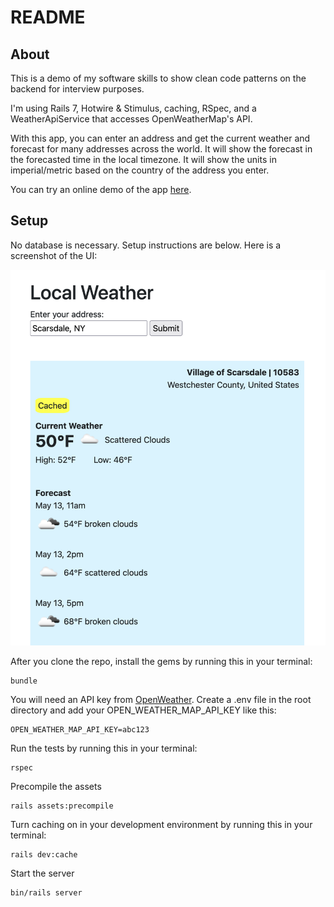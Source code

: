 # README

## About
This is a demo of my software skills to show clean code patterns on the backend for interview purposes.

I'm using Rails 7, Hotwire & Stimulus, caching, RSpec, and a WeatherApiService that accesses OpenWeatherMap's API.

With this app, you can enter an address and get the current weather and forecast for many addresses across the world.  It will show the forecast in the forecasted time in the local timezone.  It will show the units in imperial/metric based on the country of the address you enter.

You can try an online demo of the app [here](https://weather-demo-app-8d74bfa0f23e.herokuapp.com/).

## Setup
No database is necessary.  Setup instructions are below.  Here is a screenshot of the UI:

![Screenshot of the app showing the current weather and forecast for a location](app/assets/images/weather_app_screenshot.png)

After you clone the repo, install the gems by running this in your terminal:
```
bundle
```

You will need an API key from [OpenWeather](https://openweathermap.org/api).
Create a .env file in the root directory and add your OPEN_WEATHER_MAP_API_KEY like this:
```
OPEN_WEATHER_MAP_API_KEY=abc123
```

Run the tests by running this in your terminal:
```
rspec
```

Precompile the assets
```
rails assets:precompile
```

Turn caching on in your development environment by running this in your terminal:
```
rails dev:cache
```

Start the server
```
bin/rails server
```
